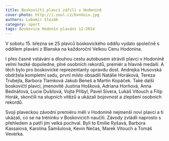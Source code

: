```yaml
---
title: Boskovičtí plavci zářili v Hodoníně
cover-photo: http://i.zoul.cz/bvnXoix.jpg
authors: Lubomír Slezák
category: sport
tags: Boskovice Hodonín plavání 12-2014
---
```


V sobotu 15. března se 25 plavců boskovického oddílu vydalo společně s oddílem plavání z Blanska na každoroční Velkou Cenu Hodonína.

I přes časné vstávání a dlouhou cestu autobusem strávili plavci v Hodoníně velmi hezké dopoledne, plné osobních rekordů, premiér a hlavně medailí. A těch bylo pro boskovické reprezentanty opravdu dost. Andrejka Husovská obdržela kompletní sadu, první místo obsadili Natálie Horáková, Tereza Trubejla, Barbora Tlamková Jakub Beneš a Martin Kopáček. Také další boskovičtí plavci, jmenovitě Justina Hošková, Adriana Horňová, Anna Bednářová, Lucie Dušilová, Vojta Přibyl, Pavel Sivera, Lukáš Vitouch a Filip Horák, skončili na stupních vítězů a ukázali bojovnost a zlepšení osobních rekordů.

Svoji plaveckou závodní premiéru měli v Hodoníně nejmenší noví plavci a ti ukázali, co se na tréninku v Boskovicích naučili. Závody zvládli naprosto s přehledem a patří jim velká pochval. Byli to Emilie Ryšavá, Barbora Kassaiová, Karolína Šamšulová, Kevin Nečas, Marek Vitouch a Tomáš Veverka.
